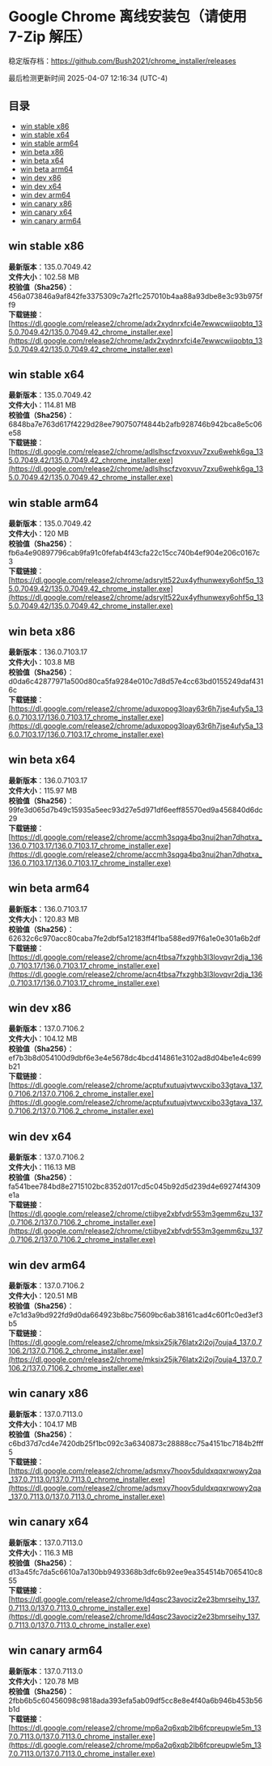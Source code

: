 # Google Chrome 离线安装包（请使用 7-Zip 解压）
稳定版存档：<https://github.com/Bush2021/chrome_installer/releases>

最后检测更新时间
2025-04-07 12:16:34 (UTC-4)

## 目录
* [win stable x86](https://github.com/Bush2021/chrome_installer?tab=readme-ov-file#win-stable-x86)
* [win stable x64](https://github.com/Bush2021/chrome_installer?tab=readme-ov-file#win-stable-x64)
* [win stable arm64](https://github.com/Bush2021/chrome_installer?tab=readme-ov-file#win-stable-arm64)
* [win beta x86](https://github.com/Bush2021/chrome_installer?tab=readme-ov-file#win-beta-x86)
* [win beta x64](https://github.com/Bush2021/chrome_installer?tab=readme-ov-file#win-beta-x64)
* [win beta arm64](https://github.com/Bush2021/chrome_installer?tab=readme-ov-file#win-beta-arm64)
* [win dev x86](https://github.com/Bush2021/chrome_installer?tab=readme-ov-file#win-dev-x86)
* [win dev x64](https://github.com/Bush2021/chrome_installer?tab=readme-ov-file#win-dev-x64)
* [win dev arm64](https://github.com/Bush2021/chrome_installer?tab=readme-ov-file#win-dev-arm64)
* [win canary x86](https://github.com/Bush2021/chrome_installer?tab=readme-ov-file#win-canary-x86)
* [win canary x64](https://github.com/Bush2021/chrome_installer?tab=readme-ov-file#win-canary-x64)
* [win canary arm64](https://github.com/Bush2021/chrome_installer?tab=readme-ov-file#win-canary-arm64)

## win stable x86
**最新版本**：135.0.7049.42  
**文件大小**：102.58 MB  
**校验值（Sha256）**：456a073846a9af842fe3375309c7a2f1c257010b4aa88a93dbe8e3c93b975ff9  
**下载链接**：[https://dl.google.com/release2/chrome/adx2xydnrxfci4e7ewwcwiiqobtq_135.0.7049.42/135.0.7049.42_chrome_installer.exe](https://dl.google.com/release2/chrome/adx2xydnrxfci4e7ewwcwiiqobtq_135.0.7049.42/135.0.7049.42_chrome_installer.exe)  

## win stable x64
**最新版本**：135.0.7049.42  
**文件大小**：114.81 MB  
**校验值（Sha256）**：6848ba7e763d617f4229d28ee7907507f4844b2afb928746b942bca8e5c06e58  
**下载链接**：[https://dl.google.com/release2/chrome/adlslhscfzvoxvuv7zxu6wehk6ga_135.0.7049.42/135.0.7049.42_chrome_installer.exe](https://dl.google.com/release2/chrome/adlslhscfzvoxvuv7zxu6wehk6ga_135.0.7049.42/135.0.7049.42_chrome_installer.exe)  

## win stable arm64
**最新版本**：135.0.7049.42  
**文件大小**：120 MB  
**校验值（Sha256）**：fb6a4e90897796cab9fa91c0fefab4f43cfa22c15cc740b4ef904e206c0167c3  
**下载链接**：[https://dl.google.com/release2/chrome/adsrylt522ux4yfhunwexy6ohf5q_135.0.7049.42/135.0.7049.42_chrome_installer.exe](https://dl.google.com/release2/chrome/adsrylt522ux4yfhunwexy6ohf5q_135.0.7049.42/135.0.7049.42_chrome_installer.exe)  

## win beta x86
**最新版本**：136.0.7103.17  
**文件大小**：103.8 MB  
**校验值（Sha256）**：d0da6c42877971a500d80ca5fa9284e010c7d8d57e4cc63bd0155249daf4316c  
**下载链接**：[https://dl.google.com/release2/chrome/aduxopog3loay63r6h7jse4ufy5a_136.0.7103.17/136.0.7103.17_chrome_installer.exe](https://dl.google.com/release2/chrome/aduxopog3loay63r6h7jse4ufy5a_136.0.7103.17/136.0.7103.17_chrome_installer.exe)  

## win beta x64
**最新版本**：136.0.7103.17  
**文件大小**：115.97 MB  
**校验值（Sha256）**：99fe3d065d7b49c15935a5eec93d27e5d971df6eeff85570ed9a456840d6dc29  
**下载链接**：[https://dl.google.com/release2/chrome/accmh3sqga4bq3nuj2han7dhqtxa_136.0.7103.17/136.0.7103.17_chrome_installer.exe](https://dl.google.com/release2/chrome/accmh3sqga4bq3nuj2han7dhqtxa_136.0.7103.17/136.0.7103.17_chrome_installer.exe)  

## win beta arm64
**最新版本**：136.0.7103.17  
**文件大小**：120.83 MB  
**校验值（Sha256）**：62632c6c970acc80caba7fe2dbf5a12183ff4f1ba588ed97f6a1e0e301a6b2df  
**下载链接**：[https://dl.google.com/release2/chrome/acn4tbsa7fxzghb3l3lovqvr2dja_136.0.7103.17/136.0.7103.17_chrome_installer.exe](https://dl.google.com/release2/chrome/acn4tbsa7fxzghb3l3lovqvr2dja_136.0.7103.17/136.0.7103.17_chrome_installer.exe)  

## win dev x86
**最新版本**：137.0.7106.2  
**文件大小**：104.12 MB  
**校验值（Sha256）**：ef7b3b8d054100d9dbf6e3e4e5678dc4bcd414861e3102ad8d04be1e4c699b21  
**下载链接**：[https://dl.google.com/release2/chrome/acptufxutuajvtwvcxibo33gtava_137.0.7106.2/137.0.7106.2_chrome_installer.exe](https://dl.google.com/release2/chrome/acptufxutuajvtwvcxibo33gtava_137.0.7106.2/137.0.7106.2_chrome_installer.exe)  

## win dev x64
**最新版本**：137.0.7106.2  
**文件大小**：116.13 MB  
**校验值（Sha256）**：fa541bee784bd8e2715102bc8352d017cd5c045b92d5d239d4e69274f4309e1a  
**下载链接**：[https://dl.google.com/release2/chrome/ctiibye2xbfvdr553m3gemm6zu_137.0.7106.2/137.0.7106.2_chrome_installer.exe](https://dl.google.com/release2/chrome/ctiibye2xbfvdr553m3gemm6zu_137.0.7106.2/137.0.7106.2_chrome_installer.exe)  

## win dev arm64
**最新版本**：137.0.7106.2  
**文件大小**：120.51 MB  
**校验值（Sha256）**：e7c1d3a9bd922fd9d0da664923b8bc75609bc6ab38161cad4c60f1c0ed3ef3b5  
**下载链接**：[https://dl.google.com/release2/chrome/mksix25jk76latx2i2oj7ouja4_137.0.7106.2/137.0.7106.2_chrome_installer.exe](https://dl.google.com/release2/chrome/mksix25jk76latx2i2oj7ouja4_137.0.7106.2/137.0.7106.2_chrome_installer.exe)  

## win canary x86
**最新版本**：137.0.7113.0  
**文件大小**：104.17 MB  
**校验值（Sha256）**：c6bd37d7cd4e7420db25f1bc092c3a6340873c28888cc75a4151bc7184b2fff5  
**下载链接**：[https://dl.google.com/release2/chrome/adsmxy7hoov5duldxqqxrwowy2qa_137.0.7113.0/137.0.7113.0_chrome_installer.exe](https://dl.google.com/release2/chrome/adsmxy7hoov5duldxqqxrwowy2qa_137.0.7113.0/137.0.7113.0_chrome_installer.exe)  

## win canary x64
**最新版本**：137.0.7113.0  
**文件大小**：116.3 MB  
**校验值（Sha256）**：d13a45fc7da5c6610a7a130bb9493368b3dfc6b92ee9ea354514b7065410c855  
**下载链接**：[https://dl.google.com/release2/chrome/ld4qsc23avociz2e23bmrseihy_137.0.7113.0/137.0.7113.0_chrome_installer.exe](https://dl.google.com/release2/chrome/ld4qsc23avociz2e23bmrseihy_137.0.7113.0/137.0.7113.0_chrome_installer.exe)  

## win canary arm64
**最新版本**：137.0.7113.0  
**文件大小**：120.78 MB  
**校验值（Sha256）**：2fbb6b5c60456098c9818ada393efa5ab09df5cc8e8e4f40a6b946b453b56b1d  
**下载链接**：[https://dl.google.com/release2/chrome/mp6a2q6xqb2lb6fcpreupwle5m_137.0.7113.0/137.0.7113.0_chrome_installer.exe](https://dl.google.com/release2/chrome/mp6a2q6xqb2lb6fcpreupwle5m_137.0.7113.0/137.0.7113.0_chrome_installer.exe)  

